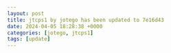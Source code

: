 ```yaml
---
layout: post
title: jtcps1 by jotego has been updated to 7e16d43
date: 2024-04-05 18:28:38 +0000
categories: [jotego, jtcps1]
tags: [update]
---
```


